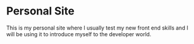 # Personal Site
 This is my personal site where I usually test my new front end skills and I will be using it to introduce myself to the developer world.

